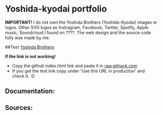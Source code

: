 # Yoshida-kyodai portfolio

**IMPORTANT!** I do not own the Yoshida Brothers (Yoshida-Kyodai) images or logos. Other SVG logos as Instragram, Facebook, Twitter, Spotify, Apple music, Soundcloud I found on ????. The web design and the source code fully was made by me.

##Test
[Yoshida Brothers](https://rawcdn.githack.com/MarkFidrus/yoshida-kyodai/c793fc3305db3f6c6ebec86e17fcc90e0a8aedc6/YoshidaBrothers/index.html)

**If the link is not working!**
- Copy the github index.html link and paste it in [raw.githack.com](https://raw.githack.com/)
- If you get the test link copy under 'Use this URL in production' and check it. :D


## Documentation:



## Sources:
